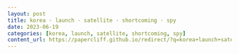 ```yaml
---
layout: post
title: korea · launch · satellite · shortcoming · spy
date: 2023-06-19
categories: [korea, launch, satellite, shortcoming, spy]
content_url: https://papercliff.github.io/redirect/?q=korea+launch+satellite+shortcoming+spy&tbs=cdr:1,cd_min:6/18/2023,cd_max:6/20/2023
---
```

